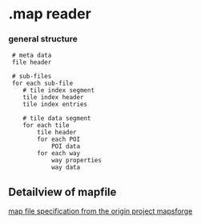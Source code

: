 # .map reader

### general structure
```
 # meta data
 file header

 # sub-files
 for each sub-file   
    # tile index segment   
    tile index header   
    tile index entries    

    # tile data segment   
    for each tile       
        tile header       
        for each POI           
            POI data       
        for each way           
            way properties           
            way data
```


## Detailview of mapfile
[map file specification from the origin project mapsforge](https://github.com/mapsforge/mapsforge/blob/master/docs/Specification-Binary-Map-File.md)
